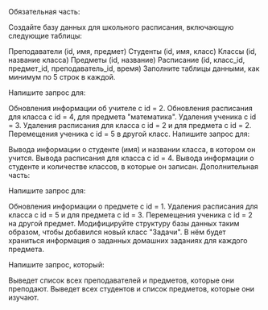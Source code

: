 Обязательная часть:

Создайте базу данных для школьного расписания, включающую следующие таблицы:

Преподаватели (id, имя, предмет)
Студенты (id, имя, класс)
Классы (id, название класса)
Предметы (id, название)
Расписание (id, класс_id, предмет_id, преподаватель_id, время)
Заполните таблицы данными, как минимум по 5 строк в каждой.

Напишите запрос для:

Обновления информации об учителе с id = 2.
Обновления расписания для класса с id = 4, для предмета "математика".
Удаления ученика с id = 3.
Удаления расписания для класса с id = 2 и для предмета с id = 2.
Перемещения ученика с id = 5 в другой класс.
Напишите запрос для:

Вывода информации о студенте (имя) и названии класса, в котором он учится.
Вывода расписания для класса с id = 4.
Вывода информации о студенте и количестве классов, в которые он записан.
Дополнительная часть:

Напишите запрос для:

Обновления информации о предмете с id = 1.
Удаления расписания для класса с id = 5 и для предмета с id = 3.
Перемещения ученика с id = 2 на другой предмет.
Модифицируйте структуру базы данных таким образом, чтобы добавился новый класс "Задачи". В нём будет храниться информация о заданных домашних заданиях для каждого предмета.

Напишите запрос, который:

Выведет список всех преподавателей и предметов, которые они преподают.
Выведет всех студентов и список предметов, которые они изучают.